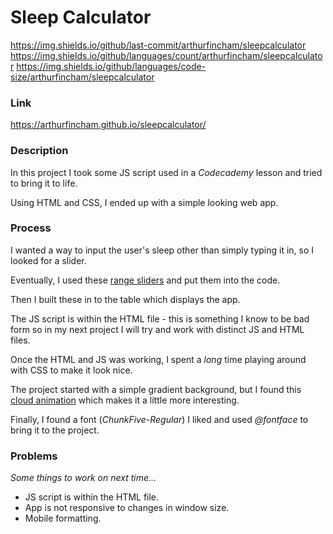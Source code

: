 <h1>Sleep Calculator</h1>

https://img.shields.io/github/last-commit/arthurfincham/sleepcalculator
https://img.shields.io/github/languages/count/arthurfincham/sleepcalculator
https://img.shields.io/github/languages/code-size/arthurfincham/sleepcalculator

<h3>Link</h3>

https://arthurfincham.github.io/sleepcalculator/

<h3>Description</h3>

In this project I took some JS script used in a *Codecademy* lesson and tried to bring it to life.

Using HTML and CSS, I ended up with a simple looking web app.

<h3>Process</h3>

I wanted a way to input the user's sleep other than simply typing it in, so I looked for a slider. 

Eventually, I used these [range sliders](https://www.w3schools.com/howto/howto_js_rangeslider.asp) and put them into the code.

Then I built these in to the table which displays the app. 

The JS script is within the HTML file - this is something I know to be bad form so in my next project I will try and work with distinct JS and HTML files.

Once the HTML and JS was working, I spent a *long* time playing around with CSS to make it look nice. 

The project started with a simple gradient background, but I found this [cloud animation](https://codepen.io/P3R0/pen/RPbgaX) which makes it a little more interesting.

Finally, I found a font (*ChunkFive-Regular*) I liked and used *@fontface* to bring it to the project.

<h3>Problems</h3>

*Some things to work on next time...*


<ul>
  <li>JS script is within the HTML file.</li>
  <li>App is not responsive to changes in window size.</li>
  <li>Mobile formatting.</li>
 </ul>
 

